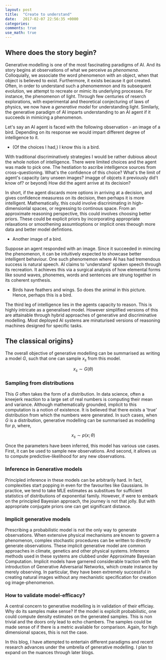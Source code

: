 ```yaml
---
layout: post
title:  "Create to understand"
date:   2017-02-07 22:56:35 +0000
categories: 
comments: true
use_math: true
---
```


## Where does the story begin?

Generative modelling is one of the most fascinating paradigms of AI. And its story begins at observations of what we perceive as *phenomena*. Colloquially, we associate the word phenomenon with an object, when that object is believed to exist. Furthermore, it exists because it got created. Often, in order to understand such a phenomemnon and its subsequent evolution, we attempt to recreate or mimic its underlying processes. For instance, the phenomenon of light. Through few centuries of reserch explorations, with experimental and theoretical conjecturing of laws of physics, we now have a *generative model* for understanding light. Similarly, the generative paradigm of AI imparts understanding to an AI agent if it succeeds in mimicing a phenomenon. 

Let's say an AI agent is faced with the following observation - an image of a bird. Depending on its response we would impart different degree of intelligence to it. 

- (Of the choices I had,) I know this is a bird.

With traditional discriminatively strategies I would be rather dubious about the whole notion of intelligence. There were limited choices and the agent was made to pick one. The hestiation to ascribe intelligence sources from cross-questioning. What's the confidence of this choice? What's the limit of agent's capacity (any unseen images? imagge of objcets it previously did't know of? or beyond) How did the agent arrive at its decision?

In short, if the agent discards more options in arriving at a decision, and gives confidence measuress on its decision, then perhaps it is more intelligent. Mathematically, this could involve discrinimating in high-dimensionlal spaces, or regressing to continous space. From an approximate reasoning perspective, this could involves choosing better priors. These could be explicit priors by incorporating appropriate relaxations or smoothening assumtioptions or implicit ones theough more data and better model defintions. 

- Another image of a bird. 

Suppose an agent responded with an image. Since it succeeded in mimcing the phenomenon, it can be intuitively expected to showcase better intelligent behaviour. One such phenomemon where AI has had tremendous success is natural speech. AI claims to 'understand' spoken speech through its recreation. It achieves this via a surgical analysis of how elemental forms like sound waves, phonemes, words and sentences are strung together in its coherent synthesis.

- Birds have feathers and wings. So does the animal in this picture. Hence, perhaps this is a bird.

The third leg of intelligence lies in the agents capacity to reason. This is highly intricate as a generalised model. However simplified versions of this are attainable through hybrid approaches of generative and discriminative modelling. Most deployed AI systems are minaturised versions of reasoning machines designed for specific tasks.

## The classical origins}

The overall objective of generative modelling can be summarised as writing a model $G$, such that one can sample $x_s$ from this model.

$$ x_s \sim G(\theta)$$

### Sampling from distributions

This $G$ often takes the form of a distribution. In data science, often a kneejerk reaction to a large set of real numbers is computing their mean and variance. Although mathematically grounded, implicit to this computation is a notion of existence. It is believed that there exists a 'true' distribution from which the numbers were generated. In such cases, when $G$ is a distribution, generative modelling can be summarised as modelling for $p$, where,

$$x_s \sim p(x;\theta)$$

Once the parameters have been inferred, this model has various use cases. First, it can be used to sample new observations. And second, it allows us to compute predictive-likelihood for any new observations. 

### Inference in Generative models

Principled inference in these models can be arbitrarily hard. In fact, complexities start popping in even for the favourites like Gaussians. In practice, we tend to take MLE estimates as substitues for sufficient statistics of distributions of exponential family. However, if were to embark on the principled Bayesian approach, the journey is not that jolly. But with appropriate conjugate priors one can get significant distance.

### Implicit generative models

Prescribing a probabilistic model is not the only way to generate observations. When extensive physical mechanisms are known to govern a phenomenon, complex stochastic procedures can be written to directly generate observations. These implicit generative model are common approaches in climate, genetics and other physical systems. Inference methods used in these systems are clubbed under Approximate Bayesian Computation. Implicit models have garnered considerable traction with the introduction of Generative Adversarial Networks, which create instance by merely observing. In particular, they have been extremely successful in creating natural images without any mechanistic specification for creation og image-phenomenon.

### How to validate model-efficacy?

A central concern to generative modelling is in validation of their efficiay. Why do its samples make sense? If the model is explicilt probabilistic, one could compute density estimates on the generated samples. This is non trivial and the doors only lead to echo chambers. The samples could be made sense of if there is a metric available for comparison. Again, for high dimensional spaces, this is not the case. 

In this blog, I have attempted to entertain different paradigms and recent research advances under the umbrella of generative modelling. I plan to expand on the nuances through later blogs.